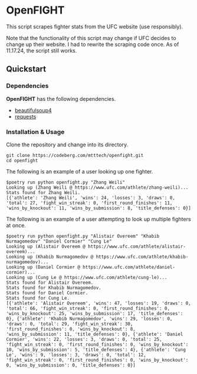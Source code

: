 # OpenFIGHT

This script scrapes fighter stats from the UFC website (use responsibly).

Note that the functionality of this script may change if UFC decides to change up their website. I had to rewrite the scraping code once. As of 11.17.24, the script still works.

## Quickstart

### Dependencies

**OpenFIGHT** has the following dependencies.

* [beautifulsoup4](https://code.launchpad.net/beautifulsoup)
* [requests](https://github.com/psf/requests)

### Installation & Usage

Clone the repository and change into its directory.

```
git clone https://codeberg.com/mtttech/openfight.git
cd openfight
```

The following is an example of a user looking up one fighter.

```
$poetry run python openfight.py "Zhang Weili"
Looking up (Zhang Weili @ https://www.ufc.com/athlete/zhang-weili)...
Stats found for Zhang Weili.
[{'athlete': 'Zhang Weili', 'wins': 24, 'losses': 3, 'draws': 0, 'total': 27, 'fight_win_streak': 0, 'first_round_finishes': 11, 'wins_by_knockout': 11, 'wins_by_submission': 8, 'title_defenses': 0}]
```

The following is an example of a user attempting to look up multiple fighters at once.

```
$poetry run python openfight.py "Alistair Overeem" "Khabib Nurmagomedov" "Daniel Cormier" "Cung Le"
Looking up (Alistair Overeem @ https://www.ufc.com/athlete/alistair-overeem)...
Looking up (Khabib Nurmagomedov @ https://www.ufc.com/athlete/khabib-nurmagomedov)...
Looking up (Daniel Cormier @ https://www.ufc.com/athlete/daniel-cormier)...
Looking up (Cung Le @ https://www.ufc.com/athlete/cung-le)...
Stats found for Alistair Overeem.
Stats found for Khabib Nurmagomedov.
Stats found for Daniel Cormier.
Stats found for Cung Le.
[{'athlete': 'Alistair Overeem', 'wins': 47, 'losses': 19, 'draws': 0, 'total': 66, 'fight_win_streak': 0, 'first_round_finishes': 0, 'wins_by_knockout': 25, 'wins_by_submission': 17, 'title_defenses': 0}, {'athlete': 'Khabib Nurmagomedov', 'wins': 29, 'losses': 0, 'draws': 0, 'total': 29, 'fight_win_streak': 30, 'first_round_finishes': 0, 'wins_by_knockout': 8, 'wins_by_submission': 11, 'title_defenses': 0}, {'athlete': 'Daniel Cormier', 'wins': 22, 'losses': 3, 'draws': 0, 'total': 25, 'fight_win_streak': 0, 'first_round_finishes': 0, 'wins_by_knockout': 10, 'wins_by_submission': 5, 'title_defenses': 4}, {'athlete': 'Cung Le', 'wins': 9, 'losses': 3, 'draws': 0, 'total': 12, 'fight_win_streak': 0, 'first_round_finishes': 0, 'wins_by_knockout': 0, 'wins_by_submission': 0, 'title_defenses': 0}]
```
